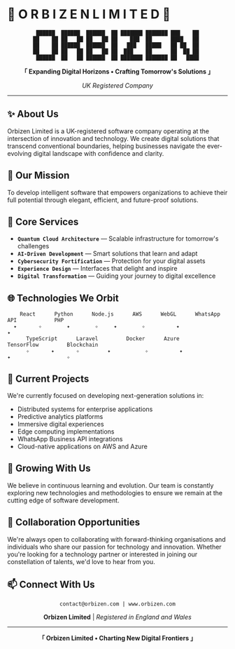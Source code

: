 # 🌌 O R B I Z E N  L I M I T E D 🌌

<div align="center">

```
 ██████  ██████  ██████  ██ ███████ ███████ ███    ██ 
██    ██ ██   ██ ██   ██ ██    ███  ██      ████   ██ 
██    ██ ██████  ██████  ██   ███   █████   ██ ██  ██ 
██    ██ ██   ██ ██   ██ ██  ███    ██      ██  ██ ██ 
 ██████  ██   ██ ██████  ██ ███████ ███████ ██   ████ 
```

**「 Expanding Digital Horizons • Crafting Tomorrow's Solutions 」**

*UK Registered Company*

</div>

---

## ✨ About Us

Orbizen Limited is a UK-registered software company operating at the intersection of innovation and technology. We create digital solutions that transcend conventional boundaries, helping businesses navigate the ever-evolving digital landscape with confidence and clarity.

## 🚀 Our Mission

To develop intelligent software that empowers organizations to achieve their full potential through elegant, efficient, and future-proof solutions.

## 💫 Core Services

- **`Quantum Cloud Architecture`** — Scalable infrastructure for tomorrow's challenges
- **`AI-Driven Development`** — Smart solutions that learn and adapt
- **`Cybersecurity Fortification`** — Protection for your digital assets
- **`Experience Design`** — Interfaces that delight and inspire
- **`Digital Transformation`** — Guiding your journey to digital excellence

## 🌐 Technologies We Orbit

```
    React      Python      Node.js      AWS      WebGL      WhatsApp API            PHP  
  ✦       ✧        ✦        ✧     ✦        ✧          ✦                ✦                          
      TypeScript      Laravel         Docker      Azure       TensorFlow         Blockchain
      ✧       ✦       ✧         ✦           ✧          ✦               ✦                  ✧          

```

## 🔭 Current Projects

We're currently focused on developing next-generation solutions in:

- Distributed systems for enterprise applications
- Predictive analytics platforms
- Immersive digital experiences
- Edge computing implementations
- WhatsApp Business API integrations
- Cloud-native applications on AWS and Azure

## 🌱 Growing With Us

We believe in continuous learning and evolution. Our team is constantly exploring new technologies and methodologies to ensure we remain at the cutting edge of software development.

## 💞️ Collaboration Opportunities

We're always open to collaborating with forward-thinking organisations and individuals who share our passion for technology and innovation. Whether you're looking for a technology partner or interested in joining our constellation of talents, we'd love to hear from you.

## 📫 Connect With Us

<div align="center">

```
contact@orbizen.com | www.orbizen.com
```
**Orbizen Limited** | *Registered in England and Wales*

</div>

---

<div align="center">

**「 Orbizen Limited • Charting New Digital Frontiers 」**

</div>
